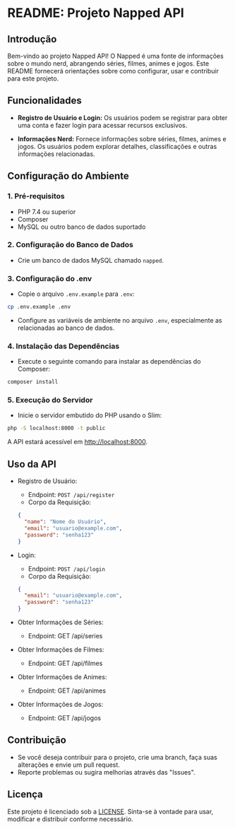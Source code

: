 # README: Projeto Napped API

## Introdução

Bem-vindo ao projeto Napped API! O Napped é uma fonte de informações sobre o mundo nerd, abrangendo séries, filmes, animes e jogos. Este README fornecerá orientações sobre como configurar, usar e contribuir para este projeto.

## Funcionalidades

- **Registro de Usuário e Login:** Os usuários podem se registrar para obter uma conta e fazer login para acessar recursos exclusivos.

- **Informações Nerd:** Fornece informações sobre séries, filmes, animes e jogos. Os usuários podem explorar detalhes, classificações e outras informações relacionadas.

## Configuração do Ambiente

### 1. Pré-requisitos

- PHP 7.4 ou superior
- Composer
- MySQL ou outro banco de dados suportado

### 2. Configuração do Banco de Dados

- Crie um banco de dados MySQL chamado `napped`.

### 3. Configuração do .env

- Copie o arquivo `.env.example` para `.env`:

```bash
cp .env.example .env
```

- Configure as variáveis de ambiente no arquivo `.env`, especialmente as relacionadas ao banco de dados.

### 4. Instalação das Dependências

- Execute o seguinte comando para instalar as dependências do Composer:

```bash
composer install
```

### 5. Execução do Servidor

- Inicie o servidor embutido do PHP usando o Slim:

```bash
php -S localhost:8000 -t public
```

A API estará acessível em <http://localhost:8000>.

## Uso da API

- Registro de Usuário:

  - Endpoint: `POST /api/register`
  - Corpo da Requisição:

  ```json
  {
    "name": "Nome do Usuário",
    "email": "usuario@example.com",
    "password": "senha123"
  }
  ```

- Login:

  - Endpoint: `POST /api/login`
  - Corpo da Requisição:

  ```json
  {
    "email": "usuario@example.com",
    "password": "senha123"
  }
  ```

- Obter Informações de Séries:

  - Endpoint: GET /api/series

- Obter Informações de Filmes:
  - Endpoint: GET /api/filmes

- Obter Informações de Animes:
  - Endpoint: GET /api/animes

- Obter Informações de Jogos:
  - Endpoint: GET /api/jogos

## Contribuição

- Se você deseja contribuir para o projeto, crie uma branch, faça suas alterações e envie um pull request.
- Reporte problemas ou sugira melhorias através das "Issues".

## Licença

Este projeto é licenciado sob a [LICENSE](LICENSE). Sinta-se à vontade para usar, modificar e distribuir conforme necessário.
